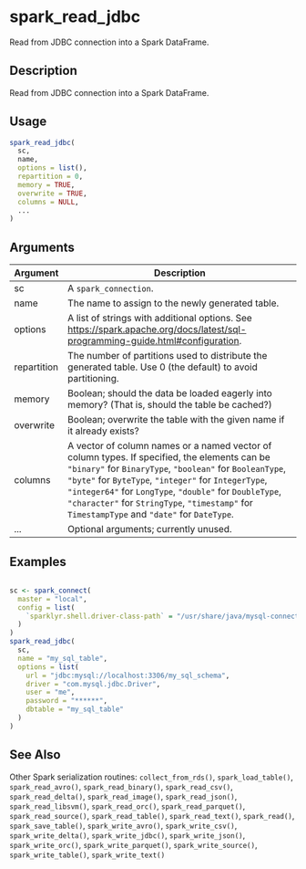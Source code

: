 # spark_read_jdbc


Read from JDBC connection into a Spark DataFrame.




## Description

Read from JDBC connection into a Spark DataFrame.





## Usage
```r
spark_read_jdbc(
  sc,
  name,
  options = list(),
  repartition = 0,
  memory = TRUE,
  overwrite = TRUE,
  columns = NULL,
  ...
)
```




## Arguments


Argument      |Description
------------- |----------------
sc | A ``spark_connection``.
name | The name to assign to the newly generated table.
options | A list of strings with additional options. See https://spark.apache.org/docs/latest/sql-programming-guide.html#configuration.
repartition | The number of partitions used to distribute the generated table. Use 0 (the default) to avoid partitioning.
memory | Boolean; should the data be loaded eagerly into memory? (That is, should the table be cached?)
overwrite | Boolean; overwrite the table with the given name if it already exists?
columns | A vector of column names or a named vector of column types. If specified, the elements can be ``"binary"`` for ``BinaryType``, ``"boolean"`` for ``BooleanType``, ``"byte"`` for ``ByteType``, ``"integer"`` for ``IntegerType``, ``"integer64"`` for ``LongType``, ``"double"`` for ``DoubleType``, ``"character"`` for ``StringType``, ``"timestamp"`` for ``TimestampType`` and ``"date"`` for ``DateType``.
... | Optional arguments; currently unused.






## Examples

```r

sc <- spark_connect(
  master = "local",
  config = list(
    `sparklyr.shell.driver-class-path` = "/usr/share/java/mysql-connector-java-8.0.25.jar"
  )
)
spark_read_jdbc(
  sc,
  name = "my_sql_table",
  options = list(
    url = "jdbc:mysql://localhost:3306/my_sql_schema",
    driver = "com.mysql.jdbc.Driver",
    user = "me",
    password = "******",
    dbtable = "my_sql_table"
  )
)

```






## See Also

Other Spark serialization routines: 
`collect_from_rds()`,
`spark_load_table()`,
`spark_read_avro()`,
`spark_read_binary()`,
`spark_read_csv()`,
`spark_read_delta()`,
`spark_read_image()`,
`spark_read_json()`,
`spark_read_libsvm()`,
`spark_read_orc()`,
`spark_read_parquet()`,
`spark_read_source()`,
`spark_read_table()`,
`spark_read_text()`,
`spark_read()`,
`spark_save_table()`,
`spark_write_avro()`,
`spark_write_csv()`,
`spark_write_delta()`,
`spark_write_jdbc()`,
`spark_write_json()`,
`spark_write_orc()`,
`spark_write_parquet()`,
`spark_write_source()`,
`spark_write_table()`,
`spark_write_text()`



